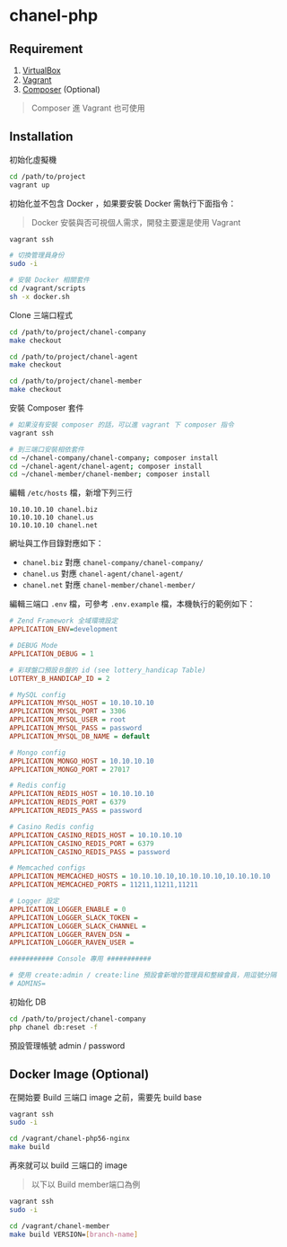 chanel-php
==========

Requirement
-----------

1. [VirtualBox](https://www.virtualbox.org/)
2. [Vagrant](https://www.vagrantup.com/)
3. [Composer](https://getcomposer.org/) (Optional)

> Composer 進 Vagrant 也可使用

Installation
------------

初始化虛擬機

```bash
cd /path/to/project
vagrant up
```

初始化並不包含 Docker ，如果要安裝 Docker 需執行下面指令：

> Docker 安裝與否可視個人需求，開發主要還是使用 Vagrant

```bash
vagrant ssh

# 切換管理員身份
sudo -i

# 安裝 Docker 相關套件
cd /vagrant/scripts
sh -x docker.sh
```

Clone 三端口程式

```bash
cd /path/to/project/chanel-company
make checkout

cd /path/to/project/chanel-agent
make checkout

cd /path/to/project/chanel-member
make checkout
```

安裝 Composer 套件

```bash
# 如果沒有安裝 composer 的話，可以進 vagrant 下 composer 指令
vagrant ssh

# 到三端口安裝相依套件
cd ~/chanel-company/chanel-company; composer install
cd ~/chanel-agent/chanel-agent; composer install
cd ~/chanel-member/chanel-member; composer install
```

編輯 `/etc/hosts` 檔，新增下列三行

```
10.10.10.10 chanel.biz
10.10.10.10 chanel.us
10.10.10.10 chanel.net
```

網址與工作目錄對應如下：

- `chanel.biz` 對應 `chanel-company/chanel-company/`
- `chanel.us` 對應 `chanel-agent/chanel-agent/`
- `chanel.net` 對應 `chanel-member/chanel-member/`

編輯三端口 `.env` 檔，可參考 `.env.example` 檔，本機執行的範例如下：

```ini
# Zend Framework 全域環境設定
APPLICATION_ENV=development

# DEBUG Mode
APPLICATION_DEBUG = 1

# 彩球盤口預設Ｂ盤的 id (see lottery_handicap Table)
LOTTERY_B_HANDICAP_ID = 2

# MySQL config
APPLICATION_MYSQL_HOST = 10.10.10.10
APPLICATION_MYSQL_PORT = 3306
APPLICATION_MYSQL_USER = root
APPLICATION_MYSQL_PASS = password
APPLICATION_MYSQL_DB_NAME = default

# Mongo config
APPLICATION_MONGO_HOST = 10.10.10.10
APPLICATION_MONGO_PORT = 27017

# Redis config
APPLICATION_REDIS_HOST = 10.10.10.10
APPLICATION_REDIS_PORT = 6379
APPLICATION_REDIS_PASS = password

# Casino Redis config
APPLICATION_CASINO_REDIS_HOST = 10.10.10.10
APPLICATION_CASINO_REDIS_PORT = 6379
APPLICATION_CASINO_REDIS_PASS = password

# Memcached configs
APPLICATION_MEMCACHED_HOSTS = 10.10.10.10,10.10.10.10,10.10.10.10
APPLICATION_MEMCACHED_PORTS = 11211,11211,11211

# Logger 設定
APPLICATION_LOGGER_ENABLE = 0
APPLICATION_LOGGER_SLACK_TOKEN =
APPLICATION_LOGGER_SLACK_CHANNEL =
APPLICATION_LOGGER_RAVEN_DSN =
APPLICATION_LOGGER_RAVEN_USER =

########### Console 專用 ###########

# 使用 create:admin / create:line 預設會新增的管理員和整線會員，用逗號分隔
# ADMINS=
```

初始化 DB

```bash
cd /path/to/project/chanel-company
php chanel db:reset -f
```

預設管理帳號 admin / password

Docker Image (Optional)
-----------------------

在開始要 Build 三端口 image 之前，需要先 build base

```bash
vagrant ssh
sudo -i

cd /vagrant/chanel-php56-nginx
make build
```

再來就可以 build 三端口的 image

> 以下以 Build member端口為例

```bash
vagrant ssh
sudo -i

cd /vagrant/chanel-member
make build VERSION=[branch-name]
```